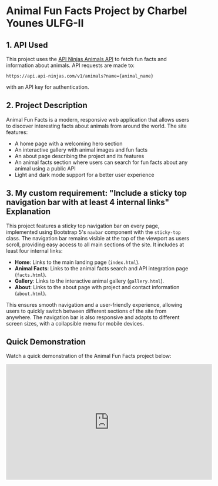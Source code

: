 # Animal Fun Facts Project by Charbel Younes ULFG-II

## 1. API Used
This project uses the [API Ninjas Animals API](https://api-ninjas.com/api/animals) to fetch fun facts and information about animals. API requests are made to:
```
https://api.api-ninjas.com/v1/animals?name={animal_name}
```
with an API key for authentication.

## 2. Project Description
Animal Fun Facts is a modern, responsive web application that allows users to discover interesting facts about animals from around the world. The site features:
- A home page with a welcoming hero section
- An interactive gallery with animal images and fun facts
- An about page describing the project and its features
- An animal facts section where users can search for fun facts about any animal using a public API
- Light and dark mode support for a better user experience

## 3. My custom requirement: "Include a sticky top navigation bar with at least 4 internal links" Explanation

This project features a sticky top navigation bar on every page, implemented using Bootstrap 5's `navbar` component with the `sticky-top` class. The navigation bar remains visible at the top of the viewport as users scroll, providing easy access to all main sections of the site. It includes at least four internal links:

- **Home**: Links to the main landing page (`index.html`).
- **Animal Facts**: Links to the animal facts search and API integration page (`facts.html`).
- **Gallery**: Links to the interactive animal gallery (`gallery.html`).
- **About**: Links to the about page with project and contact information (`about.html`).

This ensures smooth navigation and a user-friendly experience, allowing users to quickly switch between different sections of the site from anywhere. The navigation bar is also responsive and adapts to different screen sizes, with a collapsible menu for mobile devices.

## Quick Demonstration

Watch a quick demonstration of the Animal Fun Facts project below:

<p align="center">
  <iframe width="560" height="315" src="https://www.youtube.com/embed/u4wl57FZR9w" title="Animal Fun Facts Demo" frameborder="0" allow="accelerometer; autoplay; clipboard-write; encrypted-media; gyroscope; picture-in-picture; web-share" allowfullscreen></iframe>
</p>

